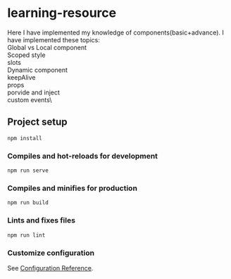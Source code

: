 # learning-resource

Here I have implemented my knowledge of components(basic+advance).
I have implemented these topics:\
Global vs Local component\
Scoped style\
slots\
Dynamic component\
keepAlive<br/>
props<br/>
porvide and inject\
custom events\

## Project setup
```
npm install
```

### Compiles and hot-reloads for development
```
npm run serve
```

### Compiles and minifies for production
```
npm run build
```

### Lints and fixes files
```
npm run lint
```

### Customize configuration
See [Configuration Reference](https://cli.vuejs.org/config/).
